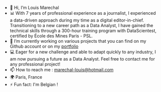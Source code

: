 - 👋 Hi, I’m Louis Marechal
- 📊 With 7 years of professional experience as a journalist, I experienced a data-driven approach during my time as a digital editor-in-chief.
<br />Transitioning to a new career path as a Data Analyst, I have gained the technical skills through a 300-hour training program with DataScientest, certified by École des Mines Paris - PSL.
- 👀 I’m currently working on various projects that you can find on my Github account or on my <a href="https://louis-marechal.github.io" target="_blank">portfolio</a>
- 💻 Eager for a new challenge and able to adapt quickly to any industry, I am now pursuing a future as a Data Analyst. Feel free to contact me for any professional project!
- 📫 How to reach me : [marechal-louis@hotmail.com](marechal-louis@hotmail.com)
- 🌍 Paris, France
- ⚡ Fun fact: I'm Belgian !

<!---
louis-marechal/louis-marechal is a ✨ special ✨ repository because its `README.md` (this file) appears on your GitHub profile.
You can click the Preview link to take a look at your changes.
--->
